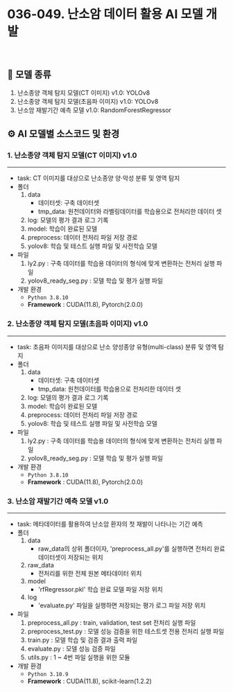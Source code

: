 # 036-049. 난소암 데이터 활용 AI 모델 개발

<br>

## 📌 모델 종류
1. 난소종양 객체 탐지 모델(CT 이미지) v1.0: YOLOv8
2. 난소종양 객체 탐지 모델(초음파 이미지) v1.0: YOLOv8
3. 난소암 재발기간 예측 모델 v1.0: RandomForestRegressor

## ⚙️ AI 모델별 소스코드 및 환경 
### 1. 난소종양 객체 탐지 모델(CT 이미지) v1.0
---
- task: CT 이미지를 대상으로 난소종양 양⋅악성 분류 및 영역 탐지
- 폴더
  1) data
      - 데이터셋: 구축 데이터셋
      - tmp_data: 원천데이터와 라벨링데이터를 학습용으로 전처리한 데이터 셋
  2) log: 모델의 평가 결과 로그 기록
  3) model: 학습이 완료된 모델
  4) preprocess: 데이터 전처리 파일 저장 경로
  5) yolov8: 학습 및 테스트 실행 파일 및 사전학습 모델
- 파일
  1) ly2.py : 구축 데이터를 학습용 데이터의 형식에 맞게 변환하는 전처리 실행 파일
  2) yolov8_ready_seg.py : 모델 학습 및 평가 실행 파일
- 개발 환경
  - `Python 3.8.10`
  - **Framework** : CUDA(11.8), Pytorch(2.0.0)

### 2. 난소종양 객체 탐지 모델(초음파 이미지) v1.0
---
- task: 초음파 이미지를 대상으로 난소 양성종양 유형(multi-class) 분류 및 영역 탐지
- 폴더
  1) data
      - 데이터셋: 구축 데이터셋
      - tmp_data: 원천데이터를 학습용으로 전처리한 데이터 셋
  2) log: 모델의 평가 결과 로그 기록
  3) model: 학습이 완료된 모델
  4) preprocess: 데이터 전처리 파일 저장 경로
  5) yolov8: 학습 및 테스트 실행 파일 및 사전학습 모델
- 파일
  1) ly2.py : 구축 데이터를 학습용 데이터의 형식에 맞게 변환하는 전처리 실행 파일
  2) yolov8_ready_seg.py : 모델 학습 및 평가 실행 파일
- 개발 환경
  - `Python 3.8.10`
  - **Framework** : CUDA(11.8), Pytorch(2.0.0)
    
### 3. 난소암 재발기간 예측 모델 v1.0
---
- task: 메타데이터를 활용하여 난소암 환자의 첫 재발이 나타나는 기간 예측
- 폴더
  1) data
     - raw_data의 상위 폴더이자, 'preprocess_all.py'를 실행하면 전처리 완료 데이터셋이 저장되는 위치
  2) raw_data
     - 전처리를 위한 전체 원본 메타데이터 위치
  3) model
     - 'rfRegressor.pkl' 학습 완료 모델 파일 저장 위치 
  4) log
     - 'evaluate.py' 파일을 실행하면 저장되는 평가 로그 파일 저장 위치
- 파일
  1) preprocess_all.py : train, validation, test set 전처리 실행 파일
  2) preprocess_test.py : 모델 성능 검증을 위한 테스트셋 전용 전처리 실행 파일
  3) train.py : 모델 학습 및 검증 결과 출력 파일
  4) evaluate.py : 모델 성능 검증 파일
  5) utils.py : 1 ~ 4번 파일 실행을 위한 모듈
- 개발 환경
  - `Python 3.10.9`
  - **Framework** : CUDA(11.8), scikit-learn(1.2.2)
